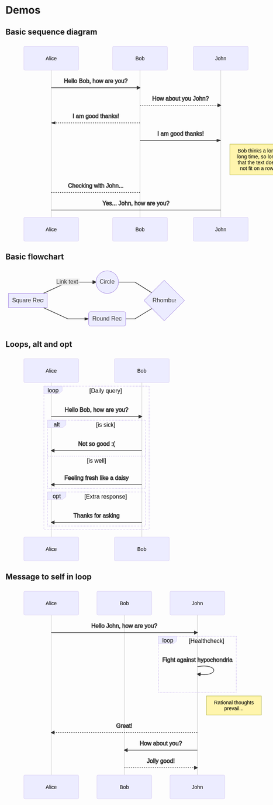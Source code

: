 # Demos

## Basic sequence diagram

<svg height="543" style="max-width:814px" fill="#333" font-family="&quot;trebuchet ms&quot;,verdana,arial,sans-serif" font-size="16px" viewBox="-50 -10 814 543">
  <line x1="75" x2="75" y1="5" y2="532" stroke="grey" stroke-width=".5"/>
  <rect width="150" height="65" fill="#ECECFF" stroke="hsl(259.6261682243,59.7765363128%,87.9019607843%)" rx="3" ry="3"/>
  <text x="75" y="32.5" fill="#ECECFF" stroke="hsl(259.6261682243,59.7765363128%,87.9019607843%)" alignment-baseline="central" dominant-baseline="central" font-family="Open-Sans,sans-serif" font-size="14px" font-weight="400" text-anchor="middle"><tspan x="75" fill="black" stroke="none" dy="0">Alice</tspan></text>
  <line x1="318" x2="318" y1="5" y2="532" stroke="grey" stroke-width=".5"/>
  <rect width="150" height="65" x="243" fill="#ECECFF" stroke="hsl(259.6261682243,59.7765363128%,87.9019607843%)" rx="3" ry="3"/>
  <text x="318" y="32.5" fill="#ECECFF" stroke="hsl(259.6261682243,59.7765363128%,87.9019607843%)" alignment-baseline="central" dominant-baseline="central" font-family="Open-Sans,sans-serif" font-size="14px" font-weight="400" text-anchor="middle"><tspan x="318" fill="black" stroke="none" dy="0">Bob</tspan></text>
  <line x1="539" x2="539" y1="5" y2="532" stroke="grey" stroke-width=".5"/>
  <rect width="150" height="65" x="464" fill="#ECECFF" stroke="hsl(259.6261682243,59.7765363128%,87.9019607843%)" rx="3" ry="3"/>
  <text x="539" y="32.5" fill="#ECECFF" stroke="hsl(259.6261682243,59.7765363128%,87.9019607843%)" alignment-baseline="central" dominant-baseline="central" font-family="Open-Sans,sans-serif" font-size="14px" font-weight="400" text-anchor="middle"><tspan x="539" fill="black" stroke="none" dy="0">John</tspan></text>
  <defs>
    <marker id="a" markerHeight="12" markerUnits="userSpaceOnUse" markerWidth="12" orient="auto" refX="9" refY="5">
      <path stroke="#333" d="m0 0 10 5-10 5z"/>
    </marker>
  </defs>
  <defs>
    <marker id="b" markerHeight="8" markerWidth="15" orient="auto" refX="16" refY="4">
      <path stroke="#333" stroke-dasharray="0,0" d="M9 2v4l7-2z"/>
    </marker>
  </defs>
  <defs>
    <marker markerHeight="28" markerWidth="20" orient="auto" refX="18" refY="7">
      <path d="m18 7-9 6 5-6-5-6z"/>
    </marker>
  </defs>
  <defs>
    <marker fill="#333" markerHeight="40" markerWidth="60" orient="auto" refX="15" refY="15">
      <circle cx="15" cy="15" r="6"/>
    </marker>
  </defs>
  <text x="197" y="80" stroke="#333" alignment-baseline="middle" dominant-baseline="middle" dy="1em" font-weight="400" text-anchor="middle">Hello Bob, how are you?</text>
  <line x1="75" x2="318" y1="113" y2="113" fill="none" stroke="#333" stroke-width="1.5" marker-end="url(#a)"/>
  <text x="429" y="128" stroke="#333" alignment-baseline="middle" dominant-baseline="middle" dy="1em" font-weight="400" text-anchor="middle">How about you John?</text>
  <line x1="318" x2="539" y1="161" y2="161" fill="none" stroke="#333" stroke-dasharray="3,3" stroke-width="1.5" marker-end="url(#a)"/>
  <text x="197" y="176" stroke="#333" alignment-baseline="middle" dominant-baseline="middle" dy="1em" font-weight="400" text-anchor="middle">I am good thanks!</text>
  <line x1="318" x2="75" y1="209" y2="209" fill="none" stroke="#333" stroke-dasharray="3,3" stroke-width="1.5" marker-end="url(#b)"/>
  <text x="429" y="224" stroke="#333" alignment-baseline="middle" dominant-baseline="middle" dy="1em" font-weight="400" text-anchor="middle">I am good thanks!</text>
  <line x1="318" x2="539" y1="257" y2="257" fill="none" stroke="#333" stroke-width="1.5" marker-end="url(#b)"/>
  <rect width="150" height="84" x="564" y="267" fill="#fff5ad" stroke="#aaaa33" rx="0" ry="0"/>
  <text x="639" y="272" fill="black" alignment-baseline="middle" dominant-baseline="middle" dy="1em" font-size="14px" font-weight="400" text-anchor="middle"><tspan x="639">Bob thinks a long</tspan></text>
  <text x="639" y="288" fill="black" alignment-baseline="middle" dominant-baseline="middle" dy="1em" font-size="14px" font-weight="400" text-anchor="middle"><tspan x="639">long time, so long</tspan></text>
  <text x="639" y="304" fill="black" alignment-baseline="middle" dominant-baseline="middle" dy="1em" font-size="14px" font-weight="400" text-anchor="middle"><tspan x="639">that the text does</tspan></text>
  <text x="639" y="320" fill="black" alignment-baseline="middle" dominant-baseline="middle" dy="1em" font-size="14px" font-weight="400" text-anchor="middle"><tspan x="639">not fit on a row.</tspan></text>
  <text x="197" y="366" stroke="#333" alignment-baseline="middle" dominant-baseline="middle" dy="1em" font-weight="400" text-anchor="middle">Checking with John...</text>
  <line x1="318" x2="75" y1="399" y2="399" fill="none" stroke="#333" stroke-dasharray="3,3" stroke-width="1.5"/>
  <text x="307" y="414" stroke="#333" alignment-baseline="middle" dominant-baseline="middle" dy="1em" font-weight="400" text-anchor="middle">Yes... John, how are you?</text>
  <line x1="75" x2="539" y1="447" y2="447" fill="none" stroke="#333" stroke-width="1.5"/>
  <g>
    <rect width="150" height="65" y="467" fill="#ECECFF" stroke="hsl(259.6261682243,59.7765363128%,87.9019607843%)" rx="3" ry="3"/>
    <text x="75" y="499.5" fill="#ECECFF" stroke="hsl(259.6261682243,59.7765363128%,87.9019607843%)" alignment-baseline="central" dominant-baseline="central" font-family="Open-Sans,sans-serif" font-size="14px" font-weight="400" text-anchor="middle"><tspan x="75" fill="black" stroke="none" dy="0">Alice</tspan></text>
  </g>
  <g>
    <rect width="150" height="65" x="243" y="467" fill="#ECECFF" stroke="hsl(259.6261682243,59.7765363128%,87.9019607843%)" rx="3" ry="3"/>
    <text x="318" y="499.5" fill="#ECECFF" stroke="hsl(259.6261682243,59.7765363128%,87.9019607843%)" alignment-baseline="central" dominant-baseline="central" font-family="Open-Sans,sans-serif" font-size="14px" font-weight="400" text-anchor="middle"><tspan x="318" fill="black" stroke="none" dy="0">Bob</tspan></text>
  </g>
  <g>
    <rect width="150" height="65" x="464" y="467" fill="#ECECFF" stroke="hsl(259.6261682243,59.7765363128%,87.9019607843%)" rx="3" ry="3"/>
    <text x="539" y="499.5" fill="#ECECFF" stroke="hsl(259.6261682243,59.7765363128%,87.9019607843%)" alignment-baseline="central" dominant-baseline="central" font-family="Open-Sans,sans-serif" font-size="14px" font-weight="400" text-anchor="middle"><tspan x="539" fill="black" stroke="none" dy="0">John</tspan></text>
  </g>
</svg>


## Basic flowchart

<svg height="166.719" style="max-width:497.7406311035156px" fill="#333" font-family="&quot;trebuchet ms&quot;,verdana,arial,sans-serif" font-size="16px" viewBox="0 0 497.741 166.719">
  <defs>
    <path stroke-dasharray="1,0" d="m0 0 10 5-10 5z"/>
  </defs>
  <g opacity="1">
    <path fill="none" stroke="#333" stroke-width="1.5px" marker-end="url(#a)" d="m103.575 69.54 67.12-30.68h76.72"/>
    <defs>
      <marker id="a" markerHeight="6" markerUnits="strokeWidth" markerWidth="8" orient="auto" refX="9" refY="5" viewBox="0 0 10 10">
        <use stroke-dasharray="1,0" xlink:href="#reuse-0"/>
      </marker>
    </defs>
  </g>
  <g opacity="1">
    <path fill="none" stroke="#333" stroke-width="1.5px" marker-end="url(#b)" d="m103.575 108.54 67.12 30.679h56.868"/>
    <defs>
      <marker id="b" markerHeight="6" markerUnits="strokeWidth" markerWidth="8" orient="auto" refX="9" refY="5" viewBox="0 0 10 10">
        <use stroke-dasharray="1,0" xlink:href="#reuse-0"/>
      </marker>
    </defs>
  </g>
  <g opacity="1">
    <path fill="none" stroke="#333" stroke-width="1.5px" marker-end="url(#c)" d="M309.133 38.86h44.851l46.785 29.395"/>
    <defs>
      <marker id="c" markerHeight="6" markerUnits="strokeWidth" markerWidth="8" orient="auto" refX="9" refY="5" viewBox="0 0 10 10">
        <use stroke-dasharray="1,0" xlink:href="#reuse-0"/>
      </marker>
    </defs>
  </g>
  <g opacity="1">
    <path fill="none" stroke="#333" stroke-width="1.5px" marker-end="url(#d)" d="M328.984 139.219h25l46.785-28.395"/>
    <defs>
      <marker id="d" markerHeight="6" markerUnits="strokeWidth" markerWidth="8" orient="auto" refX="9" refY="5" viewBox="0 0 10 10">
        <use stroke-dasharray="1,0" xlink:href="#reuse-0"/>
      </marker>
    </defs>
  </g>
  <g>
    <g color="#333" transform="translate(170.695 38.86) translate(-31.867 -9.5)">
      <rect width="63.734" height="19" fill="#e8e8e8" opacity=".5" rx="0" ry="0" style="background-color:#e8e8e8"/>
      <foreignObject width="63.734" height="19">
        <div xmlns="http://www.w3.org/1999/xhtml" style="white-space:nowrap" display="inline-block">
          <span style="background-color:#e8e8e8;text-align:center" fill="#333" color="#333">
            Link text
          </span>
        </div>
      </foreignObject>
    </g>
    <foreignObject width="0" height="0" color="#333">
      <div xmlns="http://www.w3.org/1999/xhtml" style="white-space:nowrap" display="inline-block">
        <span style="background-color:#e8e8e8;text-align:center" fill="#333" color="#333"/>
      </div>
    </foreignObject>
    <foreignObject width="0" height="0" color="#333">
      <div xmlns="http://www.w3.org/1999/xhtml" style="white-space:nowrap" display="inline-block">
        <span style="background-color:#e8e8e8;text-align:center" fill="#333" color="#333"/>
      </div>
    </foreignObject>
    <foreignObject width="0" height="0" color="#333">
      <div xmlns="http://www.w3.org/1999/xhtml" style="white-space:nowrap" display="inline-block">
        <span style="background-color:#e8e8e8;text-align:center" fill="#333" color="#333"/>
      </div>
    </foreignObject>
  </g>
  <g>
    <g opacity="1" transform="translate(60.914 89.04)">
      <rect width="105.828" height="39" x="-52.914" y="-19.5" fill="#ececff" stroke="#9370db" stroke-width="1px" rx="0" ry="0"/>
      <foreignObject width="85.828" height="19" transform="translate(-42.914 -9.5)" color="#333">
        <div xmlns="http://www.w3.org/1999/xhtml" style="white-space:nowrap" display="inline-block">
          Square Rect
        </div>
      </foreignObject>
    </g>
    <g opacity="1" transform="translate(278.273 38.86)">
      <circle r="30.859" fill="#ececff" stroke="#9370db" stroke-width="1px"/>
      <foreignObject width="41.719" height="19" transform="translate(-20.86 -9.5)" color="#333">
        <div xmlns="http://www.w3.org/1999/xhtml" style="white-space:nowrap" display="inline-block">
          Circle
        </div>
      </foreignObject>
    </g>
    <g opacity="1" transform="translate(278.273 139.219)">
      <rect width="101.422" height="39" x="-50.711" y="-19.5" fill="#ececff" stroke="#9370db" stroke-width="1px" rx="5" ry="5"/>
      <foreignObject width="81.422" height="19" transform="translate(-40.71 -9.5)" color="#333">
        <div xmlns="http://www.w3.org/1999/xhtml" style="white-space:nowrap" display="inline-block">
          Round Rect
        </div>
      </foreignObject>
    </g>
    <g opacity="1" transform="translate(434.362 89.04)">
      <polygon fill="#ececff" stroke="#9370db" stroke-width="1px" points="55.378125000000004,0 110.75625000000001,-55.378125000000004 55.378125000000004,-110.75625000000001 0,-55.378125000000004" transform="translate(-55.378 55.378)"/>
      <foreignObject width="64.063" height="19" transform="translate(-32.031 -9.5)" color="#333">
        <div xmlns="http://www.w3.org/1999/xhtml" style="white-space:nowrap" display="inline-block">
          Rhombus
        </div>
      </foreignObject>
    </g>
  </g>
</svg>


## Loops, alt and opt

<svg height="563" style="max-width:498px" fill="#333" font-family="&quot;trebuchet ms&quot;,verdana,arial,sans-serif" font-size="16px" viewBox="-50 -10 498 563">
  <line x1="75" x2="75" y1="5" y2="552" stroke="grey" stroke-width=".5"/>
  <rect width="150" height="65" fill="#ECECFF" stroke="hsl(259.6261682243,59.7765363128%,87.9019607843%)" rx="3" ry="3"/>
  <text x="75" y="32.5" fill="#ECECFF" stroke="hsl(259.6261682243,59.7765363128%,87.9019607843%)" alignment-baseline="central" dominant-baseline="central" font-family="Open-Sans,sans-serif" font-size="14px" font-weight="400" text-anchor="middle"><tspan x="75" fill="black" stroke="none" dy="0">Alice</tspan></text>
  <line x1="323" x2="323" y1="5" y2="552" stroke="grey" stroke-width=".5"/>
  <rect width="150" height="65" x="248" fill="#ECECFF" stroke="hsl(259.6261682243,59.7765363128%,87.9019607843%)" rx="3" ry="3"/>
  <text x="323" y="32.5" fill="#ECECFF" stroke="hsl(259.6261682243,59.7765363128%,87.9019607843%)" alignment-baseline="central" dominant-baseline="central" font-family="Open-Sans,sans-serif" font-size="14px" font-weight="400" text-anchor="middle"><tspan x="323" fill="black" stroke="none" dy="0">Bob</tspan></text>
  <defs>
    <marker id="a" markerHeight="12" markerUnits="userSpaceOnUse" markerWidth="12" orient="auto" refX="9" refY="5">
      <path stroke="#333" d="m0 0 10 5-10 5z"/>
    </marker>
  </defs>
  <defs>
    <marker markerHeight="8" markerWidth="15" orient="auto" refX="16" refY="4">
      <path stroke="#333" stroke-dasharray="0,0" d="M9 2v4l7-2z"/>
    </marker>
  </defs>
  <defs>
    <marker markerHeight="28" markerWidth="20" orient="auto" refX="18" refY="7">
      <path d="m18 7-9 6 5-6-5-6z"/>
    </marker>
  </defs>
  <defs>
    <marker fill="#333" markerHeight="40" markerWidth="60" orient="auto" refX="15" refY="15">
      <circle cx="15" cy="15" r="6"/>
    </marker>
  </defs>
  <text x="199" y="125" stroke="#333" alignment-baseline="middle" dominant-baseline="middle" dy="1em" font-weight="400" text-anchor="middle">Hello Bob, how are you?</text>
  <line x1="75" x2="323" y1="158" y2="158" fill="none" stroke="#333" stroke-width="1.5" marker-end="url(#a)"/>
  <text x="199" y="218" stroke="#333" alignment-baseline="middle" dominant-baseline="middle" dy="1em" font-weight="400" text-anchor="middle">Not so good :(</text>
  <line x1="323" x2="75" y1="251" y2="251" fill="none" stroke="#333" stroke-width="1.5" marker-end="url(#a)"/>
  <text x="199" y="311" stroke="#333" alignment-baseline="middle" dominant-baseline="middle" dy="1em" font-weight="400" text-anchor="middle">Feeling fresh like a daisy</text>
  <line x1="323" x2="75" y1="344" y2="344" fill="none" stroke="#333" stroke-width="1.5" marker-end="url(#a)"/>
  <line x1="65" x2="333" y1="168" y2="168" fill="hsl(259.6261682243,59.7765363128%,87.9019607843%)" stroke="hsl(259.6261682243,59.7765363128%,87.9019607843%)" stroke-dasharray="2,2" stroke-width="2px"/>
  <line x1="333" x2="333" y1="168" y2="354" fill="hsl(259.6261682243,59.7765363128%,87.9019607843%)" stroke="hsl(259.6261682243,59.7765363128%,87.9019607843%)" stroke-dasharray="2,2" stroke-width="2px"/>
  <line x1="65" x2="333" y1="354" y2="354" fill="hsl(259.6261682243,59.7765363128%,87.9019607843%)" stroke="hsl(259.6261682243,59.7765363128%,87.9019607843%)" stroke-dasharray="2,2" stroke-width="2px"/>
  <line x1="65" x2="65" y1="168" y2="354" fill="hsl(259.6261682243,59.7765363128%,87.9019607843%)" stroke="hsl(259.6261682243,59.7765363128%,87.9019607843%)" stroke-dasharray="2,2" stroke-width="2px"/>
  <line x1="65" x2="333" y1="266" y2="266" fill="hsl(259.6261682243,59.7765363128%,87.9019607843%)" stroke="hsl(259.6261682243,59.7765363128%,87.9019607843%)" stroke-dasharray="3,3" stroke-width="2px"/>
  <polygon fill="#ECECFF" stroke="hsl(259.6261682243,59.7765363128%,87.9019607843%)" points="65,168 115,168 115,181 106.6,188 65,188"/>
  <text x="90" y="181" fill="black" alignment-baseline="middle" dominant-baseline="middle" font-weight="400" text-anchor="middle">alt</text>
  <text x="224" y="186" fill="black" font-weight="400" text-anchor="middle"><tspan x="224">[is sick]</tspan></text>
  <text x="199" y="284" fill="black" font-weight="400" text-anchor="middle">[is well]</text>
  <text x="199" y="414" stroke="#333" alignment-baseline="middle" dominant-baseline="middle" dy="1em" font-weight="400" text-anchor="middle">Thanks for asking</text>
  <line x1="323" x2="75" y1="447" y2="447" fill="none" stroke="#333" stroke-width="1.5" marker-end="url(#a)"/>
  <g>
    <line x1="65" x2="333" y1="364" y2="364" fill="hsl(259.6261682243,59.7765363128%,87.9019607843%)" stroke="hsl(259.6261682243,59.7765363128%,87.9019607843%)" stroke-dasharray="2,2" stroke-width="2px"/>
    <line x1="333" x2="333" y1="364" y2="457" fill="hsl(259.6261682243,59.7765363128%,87.9019607843%)" stroke="hsl(259.6261682243,59.7765363128%,87.9019607843%)" stroke-dasharray="2,2" stroke-width="2px"/>
    <line x1="65" x2="333" y1="457" y2="457" fill="hsl(259.6261682243,59.7765363128%,87.9019607843%)" stroke="hsl(259.6261682243,59.7765363128%,87.9019607843%)" stroke-dasharray="2,2" stroke-width="2px"/>
    <line x1="65" x2="65" y1="364" y2="457" fill="hsl(259.6261682243,59.7765363128%,87.9019607843%)" stroke="hsl(259.6261682243,59.7765363128%,87.9019607843%)" stroke-dasharray="2,2" stroke-width="2px"/>
    <polygon fill="#ECECFF" stroke="hsl(259.6261682243,59.7765363128%,87.9019607843%)" points="65,364 115,364 115,377 106.6,384 65,384"/>
    <text x="90" y="377" fill="black" alignment-baseline="middle" dominant-baseline="middle" font-weight="400" text-anchor="middle">opt</text>
    <text x="224" y="382" fill="black" font-weight="400" text-anchor="middle"><tspan x="224">[Extra response]</tspan></text>
  </g>
  <g>
    <line x1="55" x2="343" y1="75" y2="75" fill="hsl(259.6261682243,59.7765363128%,87.9019607843%)" stroke="hsl(259.6261682243,59.7765363128%,87.9019607843%)" stroke-dasharray="2,2" stroke-width="2px"/>
    <line x1="343" x2="343" y1="75" y2="467" fill="hsl(259.6261682243,59.7765363128%,87.9019607843%)" stroke="hsl(259.6261682243,59.7765363128%,87.9019607843%)" stroke-dasharray="2,2" stroke-width="2px"/>
    <line x1="55" x2="343" y1="467" y2="467" fill="hsl(259.6261682243,59.7765363128%,87.9019607843%)" stroke="hsl(259.6261682243,59.7765363128%,87.9019607843%)" stroke-dasharray="2,2" stroke-width="2px"/>
    <line x1="55" x2="55" y1="75" y2="467" fill="hsl(259.6261682243,59.7765363128%,87.9019607843%)" stroke="hsl(259.6261682243,59.7765363128%,87.9019607843%)" stroke-dasharray="2,2" stroke-width="2px"/>
    <polygon fill="#ECECFF" stroke="hsl(259.6261682243,59.7765363128%,87.9019607843%)" points="55,75 105,75 105,88 96.6,95 55,95"/>
    <text x="80" y="88" fill="black" alignment-baseline="middle" dominant-baseline="middle" font-weight="400" text-anchor="middle">loop</text>
    <text x="224" y="93" fill="black" font-weight="400" text-anchor="middle"><tspan x="224">[Daily query]</tspan></text>
  </g>
  <g>
    <rect width="150" height="65" y="487" fill="#ECECFF" stroke="hsl(259.6261682243,59.7765363128%,87.9019607843%)" rx="3" ry="3"/>
    <text x="75" y="519.5" fill="#ECECFF" stroke="hsl(259.6261682243,59.7765363128%,87.9019607843%)" alignment-baseline="central" dominant-baseline="central" font-family="Open-Sans,sans-serif" font-size="14px" font-weight="400" text-anchor="middle"><tspan x="75" fill="black" stroke="none" dy="0">Alice</tspan></text>
  </g>
  <g>
    <rect width="150" height="65" x="248" y="487" fill="#ECECFF" stroke="hsl(259.6261682243,59.7765363128%,87.9019607843%)" rx="3" ry="3"/>
    <text x="323" y="519.5" fill="#ECECFF" stroke="hsl(259.6261682243,59.7765363128%,87.9019607843%)" alignment-baseline="central" dominant-baseline="central" font-family="Open-Sans,sans-serif" font-size="14px" font-weight="400" text-anchor="middle"><tspan x="323" fill="black" stroke="none" dy="0">Bob</tspan></text>
  </g>
</svg>


## Message to self in loop

<svg height="578" style="max-width:750px" fill="#333" font-family="&quot;trebuchet ms&quot;,verdana,arial,sans-serif" font-size="16px" viewBox="-50 -10 750 578">
  <line x1="75" x2="75" y1="5" y2="567" stroke="grey" stroke-width=".5"/>
  <rect width="150" height="65" fill="#ECECFF" stroke="hsl(259.6261682243,59.7765363128%,87.9019607843%)" rx="3" ry="3"/>
  <text x="75" y="32.5" fill="#ECECFF" stroke="hsl(259.6261682243,59.7765363128%,87.9019607843%)" alignment-baseline="central" dominant-baseline="central" font-family="Open-Sans,sans-serif" font-size="14px" font-weight="400" text-anchor="middle"><tspan x="75" fill="black" stroke="none" dy="0">Alice</tspan></text>
  <line x1="275" x2="275" y1="5" y2="567" stroke="grey" stroke-width=".5"/>
  <rect width="150" height="65" x="200" fill="#ECECFF" stroke="hsl(259.6261682243,59.7765363128%,87.9019607843%)" rx="3" ry="3"/>
  <text x="275" y="32.5" fill="#ECECFF" stroke="hsl(259.6261682243,59.7765363128%,87.9019607843%)" alignment-baseline="central" dominant-baseline="central" font-family="Open-Sans,sans-serif" font-size="14px" font-weight="400" text-anchor="middle"><tspan x="275" fill="black" stroke="none" dy="0">Bob</tspan></text>
  <line x1="475" x2="475" y1="5" y2="567" stroke="grey" stroke-width=".5"/>
  <rect width="150" height="65" x="400" fill="#ECECFF" stroke="hsl(259.6261682243,59.7765363128%,87.9019607843%)" rx="3" ry="3"/>
  <text x="475" y="32.5" fill="#ECECFF" stroke="hsl(259.6261682243,59.7765363128%,87.9019607843%)" alignment-baseline="central" dominant-baseline="central" font-family="Open-Sans,sans-serif" font-size="14px" font-weight="400" text-anchor="middle"><tspan x="475" fill="black" stroke="none" dy="0">John</tspan></text>
  <defs>
    <marker id="a" markerHeight="12" markerUnits="userSpaceOnUse" markerWidth="12" orient="auto" refX="9" refY="5">
      <path stroke="#333" d="m0 0 10 5-10 5z"/>
    </marker>
  </defs>
  <defs>
    <marker markerHeight="8" markerWidth="15" orient="auto" refX="16" refY="4">
      <path stroke="#333" stroke-dasharray="0,0" d="M9 2v4l7-2z"/>
    </marker>
  </defs>
  <defs>
    <marker markerHeight="28" markerWidth="20" orient="auto" refX="18" refY="7">
      <path d="m18 7-9 6 5-6-5-6z"/>
    </marker>
  </defs>
  <defs>
    <marker fill="#333" markerHeight="40" markerWidth="60" orient="auto" refX="15" refY="15">
      <circle cx="15" cy="15" r="6"/>
    </marker>
  </defs>
  <text x="275" y="80" stroke="#333" alignment-baseline="middle" dominant-baseline="middle" dy="1em" font-weight="400" text-anchor="middle">Hello John, how are you?</text>
  <line x1="75" x2="475" y1="113" y2="113" fill="none" stroke="#333" stroke-width="1.5" marker-end="url(#a)"/>
  <text x="475" y="173" stroke="#333" alignment-baseline="middle" dominant-baseline="middle" dy="1em" font-weight="400" text-anchor="middle">Fight against hypochondria</text>
  <path fill="none" stroke="#333" stroke-width="1.5" marker-end="url(#a)" d="M475 206c60-10 60 30 0 20"/>
  <line x1="368.5" x2="581.5" y1="123" y2="123" fill="hsl(259.6261682243,59.7765363128%,87.9019607843%)" stroke="hsl(259.6261682243,59.7765363128%,87.9019607843%)" stroke-dasharray="2,2" stroke-width="2px"/>
  <line x1="581.5" x2="581.5" y1="123" y2="276" fill="hsl(259.6261682243,59.7765363128%,87.9019607843%)" stroke="hsl(259.6261682243,59.7765363128%,87.9019607843%)" stroke-dasharray="2,2" stroke-width="2px"/>
  <line x1="368.5" x2="581.5" y1="276" y2="276" fill="hsl(259.6261682243,59.7765363128%,87.9019607843%)" stroke="hsl(259.6261682243,59.7765363128%,87.9019607843%)" stroke-dasharray="2,2" stroke-width="2px"/>
  <line x1="368.5" x2="368.5" y1="123" y2="276" fill="hsl(259.6261682243,59.7765363128%,87.9019607843%)" stroke="hsl(259.6261682243,59.7765363128%,87.9019607843%)" stroke-dasharray="2,2" stroke-width="2px"/>
  <polygon fill="#ECECFF" stroke="hsl(259.6261682243,59.7765363128%,87.9019607843%)" points="368.5,123 418.5,123 418.5,136 410.1,143 368.5,143"/>
  <text x="394" y="136" fill="black" alignment-baseline="middle" dominant-baseline="middle" font-weight="400" text-anchor="middle">loop</text>
  <text x="500" y="141" fill="black" font-weight="400" text-anchor="middle"><tspan x="500">[Healthcheck]</tspan></text>
  <g>
    <rect width="150" height="52" x="500" y="286" fill="#fff5ad" stroke="#aaaa33" rx="0" ry="0"/>
    <text x="575" y="291" fill="black" alignment-baseline="middle" dominant-baseline="middle" dy="1em" font-size="14px" font-weight="400" text-anchor="middle"><tspan x="575">Rational thoughts</tspan></text>
    <text x="575" y="307" fill="black" alignment-baseline="middle" dominant-baseline="middle" dy="1em" font-size="14px" font-weight="400" text-anchor="middle"><tspan x="575">prevail...</tspan></text>
  </g>
  <text x="275" y="353" stroke="#333" alignment-baseline="middle" dominant-baseline="middle" dy="1em" font-weight="400" text-anchor="middle">Great!</text>
  <line x1="475" x2="75" y1="386" y2="386" fill="none" stroke="#333" stroke-dasharray="3,3" stroke-width="1.5" marker-end="url(#a)"/>
  <text x="375" y="401" stroke="#333" alignment-baseline="middle" dominant-baseline="middle" dy="1em" font-weight="400" text-anchor="middle">How about you?</text>
  <line x1="475" x2="275" y1="434" y2="434" fill="none" stroke="#333" stroke-width="1.5" marker-end="url(#a)"/>
  <text x="375" y="449" stroke="#333" alignment-baseline="middle" dominant-baseline="middle" dy="1em" font-weight="400" text-anchor="middle">Jolly good!</text>
  <line x1="275" x2="475" y1="482" y2="482" fill="none" stroke="#333" stroke-dasharray="3,3" stroke-width="1.5" marker-end="url(#a)"/>
  <g>
    <rect width="150" height="65" y="502" fill="#ECECFF" stroke="hsl(259.6261682243,59.7765363128%,87.9019607843%)" rx="3" ry="3"/>
    <text x="75" y="534.5" fill="#ECECFF" stroke="hsl(259.6261682243,59.7765363128%,87.9019607843%)" alignment-baseline="central" dominant-baseline="central" font-family="Open-Sans,sans-serif" font-size="14px" font-weight="400" text-anchor="middle"><tspan x="75" fill="black" stroke="none" dy="0">Alice</tspan></text>
  </g>
  <g>
    <rect width="150" height="65" x="200" y="502" fill="#ECECFF" stroke="hsl(259.6261682243,59.7765363128%,87.9019607843%)" rx="3" ry="3"/>
    <text x="275" y="534.5" fill="#ECECFF" stroke="hsl(259.6261682243,59.7765363128%,87.9019607843%)" alignment-baseline="central" dominant-baseline="central" font-family="Open-Sans,sans-serif" font-size="14px" font-weight="400" text-anchor="middle"><tspan x="275" fill="black" stroke="none" dy="0">Bob</tspan></text>
  </g>
  <g>
    <rect width="150" height="65" x="400" y="502" fill="#ECECFF" stroke="hsl(259.6261682243,59.7765363128%,87.9019607843%)" rx="3" ry="3"/>
    <text x="475" y="534.5" fill="#ECECFF" stroke="hsl(259.6261682243,59.7765363128%,87.9019607843%)" alignment-baseline="central" dominant-baseline="central" font-family="Open-Sans,sans-serif" font-size="14px" font-weight="400" text-anchor="middle"><tspan x="475" fill="black" stroke="none" dy="0">John</tspan></text>
  </g>
</svg>
